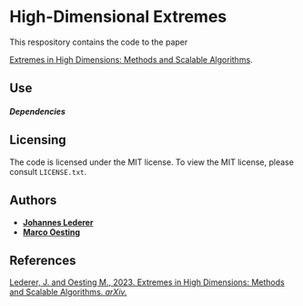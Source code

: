 # High-Dimensional Extremes

This respository contains the code to the paper

[Extremes in High Dimensions: Methods and Scalable Algorithms](https://arxiv.org/abs/2303.04258).

## Use

##### Dependencies


## Licensing

The code is licensed under the MIT license. To
view the MIT license, please consult `LICENSE.txt`.

## Authors

* [**Johannes Lederer**](https://johanneslederer.com)
* [**Marco Oesting**](https://www.isa.uni-stuttgart.de/institut/team/Oesting/)

## References

[Lederer, J. and Oesting M., 2023. Extremes in High Dimensions: Methods and Scalable Algorithms. *arXiv.*](https://arxiv.org/abs/2303.04258)

